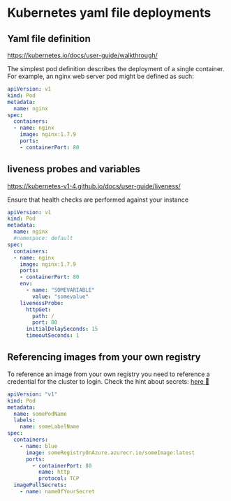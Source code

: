 # Kubernetes yaml file deployments

## Yaml file definition

https://kubernetes.io/docs/user-guide/walkthrough/

The simplest pod definition describes the deployment of a single container. For example, an nginx web server pod might be defined as such:

```yaml
apiVersion: v1
kind: Pod
metadata:
  name: nginx
spec:
  containers:
  - name: nginx
    image: nginx:1.7.9
    ports:
    - containerPort: 80
```

## liveness probes and variables

https://kubernetes-v1-4.github.io/docs/user-guide/liveness/

Ensure that health checks are performed against your instance

```yaml
apiVersion: v1
kind: Pod
metadata:
  name: nginx
  #namespace: default
spec:
  containers:
  - name: nginx
    image: nginx:1.7.9
    ports:
    - containerPort: 80
    env:       
      - name: "SOMEVARIABLE"
        value: "somevalue"
    livenessProbe:
      httpGet:
        path: /
        port: 80
      initialDelaySeconds: 15
      timeoutSeconds: 1
```

## Referencing images from your own registry

To reference an image from your own registry you need to reference a credential for the cluster to login. Check the hint about secrets: [here :blue_book:](connect_to_azure_container_registry.md)

```yaml
apiVersion: "v1"
kind: Pod
metadata:
  name: somePodName
  labels:
    name: someLabelName
spec:
  containers:
    - name: blue
      image: someRegistryOnAzure.azurecr.io/someImage:latest
      ports:
        - containerPort: 80
          name: http
          protocol: TCP 
  imagePullSecrets:
    - name: nameOfYourSecret
```
